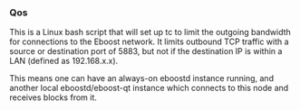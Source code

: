 ### Qos ###

This is a Linux bash script that will set up tc to limit the outgoing bandwidth for connections to the Eboost network. It limits outbound TCP traffic with a source or destination port of 5883, but not if the destination IP is within a LAN (defined as 192.168.x.x).

This means one can have an always-on eboostd instance running, and another local eboostd/eboost-qt instance which connects to this node and receives blocks from it.
